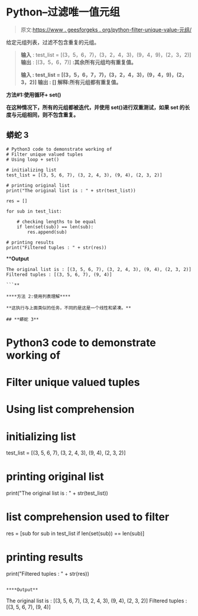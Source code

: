 # Python–过滤唯一值元组

> 原文:[https://www . geesforgeks . org/python-filter-unique-value-元组/](https://www.geeksforgeeks.org/python-filter-unique-valued-tuples/)

给定元组列表，过滤不包含重复的元组。

> **输入** : test_list = [(3，5，6，7)，(3，2，4，3)，(9，4，9)，(2，3，2)]
> **输出** : [(3，5，6，7)]
> **:其余所有元组均有重复值。**
> 
> ****输入** : test_list = [(3，5，6，7，7)，(3，2，4，3)，(9，4，9)，(2，3，2)]
> **输出** : []
> **解释**:所有元组都有重复值。**

****方法#1:使用循环+ set()****

**在这种情况下，所有的元组都被迭代，并使用 set()进行双重测试，如果 set 的长度与元组相同，则不包含重复。**

## **蟒蛇 3**

```
# Python3 code to demonstrate working of 
# Filter unique valued tuples
# Using loop + set()

# initializing list
test_list = [(3, 5, 6, 7), (3, 2, 4, 3), (9, 4), (2, 3, 2)]

# printing original list
print("The original list is : " + str(test_list))

res = []

for sub in test_list:

    # checking lengths to be equal
    if len(set(sub)) == len(sub):
        res.append(sub)

# printing results
print("Filtered tuples : " + str(res))
```

****Output**

```
The original list is : [(3, 5, 6, 7), (3, 2, 4, 3), (9, 4), (2, 3, 2)]
Filtered tuples : [(3, 5, 6, 7), (9, 4)]

```** 

****方法 2:使用列表理解****

**这执行与上面类似的任务，不同的是这是一个线性和紧凑。**

## **蟒蛇 3**

```
# Python3 code to demonstrate working of 
# Filter unique valued tuples
# Using list comprehension

# initializing list
test_list = [(3, 5, 6, 7), (3, 2, 4, 3), (9, 4), (2, 3, 2)]

# printing original list
print("The original list is : " + str(test_list))

# list comprehension used to filter
res = [sub for sub in test_list if len(set(sub)) == len(sub)]

# printing results
print("Filtered tuples : " + str(res))
```

****Output**

```
The original list is : [(3, 5, 6, 7), (3, 2, 4, 3), (9, 4), (2, 3, 2)]
Filtered tuples : [(3, 5, 6, 7), (9, 4)]

```**